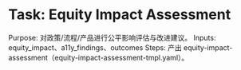# Task: Equity Impact Assessment

Purpose: 对政策/流程/产品进行公平影响评估与改进建议。
Inputs: equity_impact、a11y_findings、outcomes
Steps: 产出 equity-impact-assessment（equity-impact-assessment-tmpl.yaml）。
